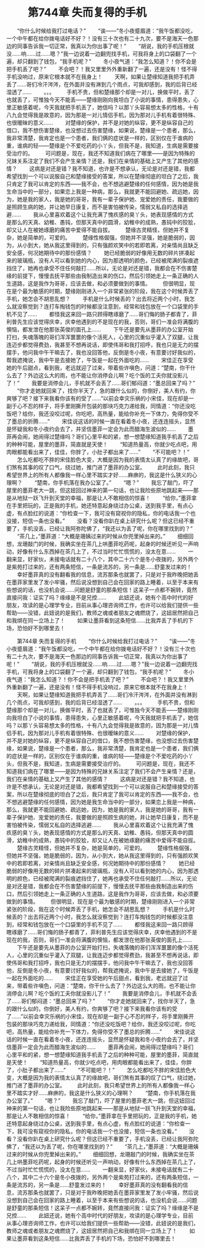 # 　　第744章 失而复得的手机
　　“你什么时候给我打过电话？”
　　“诶——”冬小夜蹙眉道：“我午饭都没吃，一个中午都在给你拨电话好不好？！没有三十次也有二十九次，要不是海天一色那边的同事告诉我一切正常，我真以为你出事了呢！”
　　“胡说，我的手机压根就没……响……过……嗯？”我一边说着一边翻兜找手机，可我将身上的口袋翻了一个遍，却只翻到了钱包，“我手机呢？”
　　冬小夜气道：“我怎么知道？！你不会是把手机丢了吧？”
　　不会吧？！我又里里外外重新翻了一遍，还是没有！怪不得手机没响过，原来它根本就不在我身上！
　　天啊，如果让楚缘知道我把手机弄丢了……哥们冷汗涔涔，在外面并没有淋到几个雨点，可我却感到，我的后背已经湿透了……
　　。。。
　　手机不贵，但和楚缘那个却是一对儿，换做平时，丢了也就丢了，可惟独今天不能丢——楚缘刚刚向我坦白了小说的事情，患得患失，心里正敏感着呢，今天我就把手机丢了，她信吗？以那丫头容易想太多的性格，十有八九会觉得我是故意的，因为那是一对儿情侣手机，因为那对儿手机有着很特殊、也很暧昧的意义……
　　对楚缘的保护，并不是对她的纵容，更不是纵容自己的借口，我不想伤害楚缘，也没想过去伤害楚缘，如果说，楚缘是一个患者，那么，我非常清楚，我肯定也是一个患者，我们俩的症状是一样的，区别仅在于谁病的重，谁病的轻——楚缘是个不爱吃药的小丫头，但我不是，我知道，生病是需要接受治疗的。
　　可问题是，现在，我还不知道我们病在了哪里——是因为特殊的兄妹关系注定了我们不会产生亲情？还是，我们在亲情的基础上又产生了其他的感情？
　　这病是对还是错？我不知道，也许是不想承认，无论是对还是错，我都希望找到一个可以说服自己和楚缘接受的答案，所以在楚缘彻底的坦白了之后，我只肯定了我可以肯定的东西——我不会，也不想逃避楚缘的任何感情，因为她是我生命当中的一部分，如果恋上我是一种病，那么，我就更不能回避她、疏远她，因为，她是我的家人，我是她的哥哥，我有一辈子保护她、宠爱她的责任，我要做的是照顾生病的她，并让她早日康复，而不是害怕被传染，懦弱又私自的选择逃避……
　　我从心里喜欢着这个让我充满了愧疚感的臭丫头，她表现感情的方式是那么的天真、幼稚、愚钝，但那天真中的圆滑，幼稚中的成熟，愚钝中的狡狯，却又让人在被她琢磨的痛苦中爱得不能自拔。
　　楚缘古灵精怪，但她并不复杂，她是简单的，可爱的。
　　楚缘性格倔强，但她并不坚强，她是脆弱的，因为，从小到大，她从我这里得到的，只有强颜欢笑中的若即若离，对亲情尚且缺乏安全感，何况她期待中的那份感情？
　　她已经脆弱的好像用无数的碎片拼凑起来的玻璃瓶，没有人可以看到她的内心，因为那透明的颜色，已经被爬满的裂痕遮挡住了，她再也承受不住任何敲打……所以，无论是对还是错，我都会在不伤害楚缘的前提下，慢慢去抚平那些由我制造出来的伤口，然后引领她走上一条正确的人生道路，这是我作为哥哥，应该去做，和必须要做到的事情。
　　但很明显，现在是个最为敏感的时期，楚缘刚刚进入一个非常紧张的阶段，我在这个时候弄丢了手机，她怎会不胡思乱想？
　　手机是什么时候丢的？出去将近两个小时，我怎么就没察觉到？连打车掏钱包的时候都没注意到，经常和钱包放在一个口袋里的手机不见了……
　　都怪我这来回一路只顾得瞎琢磨了……哥们悔的肠子都青了，菲利普先生应该觉得庆幸，庆幸他遇到的不是现在的我，否则，哥们一准会将满腹的懊恼，都发泄在他那张英俊的面孔上……
　　下午还是要先从墨菲的办公室开始打扫，失魂落魄的哥们浑浑噩噩的像个活死人，心里的沉重似乎灌入了双腿，让我连迈步都觉得费劲，我甚至不想再说话，即使伟哥和我打招呼，我也只是无力的摆摆手，他问我中午干嘛去了，我也没回答他，反倒是冬小夜，有意要讨好我似的，帮我遮掩说，我中午是去接她了，午饭是一起在外面吃的……
　　宋佳正在享受她的午后甜点，看到我，老远就迎了过来，带着些许嗔色，问道：“楚南，你干什么去了？外边这么大的雨，也不能让你消停会儿啊？吃个饭的工夫你就没影儿了！”
　　我要是消停会儿，手机就不会丢了……哥们郁闷道：“墨总回来了吗？”
　　“你才走她就回来了，找你半天了，急的跟什么似的，你倒好，美人有约，你爽够了吧？接下来我看你该有的受了……”以前会幸灾乐祸的小宋佳，现在却是一副于心不忍的样子，将手里刚撕开包装的那块巧克力递给我，同情道：“你还没吃饭吧？给你，我还没咬过呢，你吃吧，高热量，能给你补充一下体力，免得你受不了墨总的折腾……”
　　宋佳说这话的时候一直在看着冬小夜，还连连摇头，显然是怀疑我和冬小夜约会去了，并坚信墨菲一定会为此而醋海生波似的……
　　墨菲再会闹，她闹得过楚缘吗？哥们心里平和的紧，想一想楚缘知道我手机丢了之后的种种可能，屋里的墨菲，简直就是天使！
　　“知道热量高，你就少吃点吧，用肉眼都能看出来了，佳佳，你胖了，小肚子都出来了……”
　　“不可能吧？！”
　　怎么吃都吃不胖的宋佳脸色大变，大概是因为我的表情太认真了的缘故吧，哥们煞有其事的叹了口气，绕过她，推门进了墨菲的办公室。
　　此时此刻，我只希望世界上的所有人都像我一样心里不踏实才好……麻痹的，我这是什么狭义的心理啊？
　　“楚南，你手机落在我办公室了。”
　　“嗯？”
　　我忘了敲门，吓了屋里的墨菲老大一跳，但这妞回过神来的第一句话，也让我险些原地跳起来——那是从地狱一跃飞升到天堂的幸福，那是让人不敢相信的惊喜！
　　“给你，”墨菲拿在手里把玩的，正是我的手机，她还特意起身绕过办公桌，送到我手里，有点心虚，有点脸红的说道：“你检查一下，我可没有窥视你的隐私，你的电话我一个也没接，短信一条也没看。”
　　没看？没看你趴在桌上研究什么呢？但这已经不重要了，手机没丢，已经让我阿弥陀佛了，“我还以为丢了呢，你在哪里找到的？”
　　“茶几上，”墨菲道：“大概是珊姨过来的时候从你兜里掉出来的。”
　　细细回想，龙珊敲门的时候，我确实坐在茶几上哄墨菲吃药呢，起身的时候还听见一声响动，好像有什么东西掉在茶几上了，不过当时忙忙慌慌的，没太在意……
　　一翻来显，好家伙，未接电话就有二十八个，其中二十六个是冬小夜拨的，另外两个是紫苑打过来的，还有两条短信，一条是流苏的，另一条是……舒童发过来的！
　　幸好墨菲真的没有翻看我的信息，流苏那条也就罢了，只是对于我昨晚把她丢在墨菲家里发了发小牢骚，然后说没想到自己会在回家的路上睡着，以至于本来有些想说的话，也没机会说……问题是舒童的那条短信！这呆子一点都不婉转，竟然直接问我：证实了吗？缘缘是不是兄控……
　　此妞还说，她有个高中时代的好朋友，攻读的是心理学专业，目前从事心理咨询师工作，也许可以给我们提供一些帮助——没错，此妞说的是我们，教师之魂或者朋友之魂燃烧了，这妞居然把自己和我绑在同一立场上了！
　　如果让墨菲看到这条短信……比我弄丢了手机的下场，恐怕好不到哪里去！

　　第744章 失而复得的手机
　　“你什么时候给我打过电话？”
　　“诶——”冬小夜蹙眉道：“我午饭都没吃，一个中午都在给你拨电话好不好？！没有三十次也有二十九次，要不是海天一色那边的同事告诉我一切正常，我真以为你出事了呢！”
　　“胡说，我的手机压根就没……响……过……嗯？”我一边说着一边翻兜找手机，可我将身上的口袋翻了一个遍，却只翻到了钱包，“我手机呢？”
　　冬小夜气道：“我怎么知道？！你不会是把手机丢了吧？”
　　不会吧？！我又里里外外重新翻了一遍，还是没有！怪不得手机没响过，原来它根本就不在我身上！
　　天啊，如果让楚缘知道我把手机弄丢了……哥们冷汗涔涔，在外面并没有淋到几个雨点，可我却感到，我的后背已经湿透了……
　　。。。
　　手机不贵，但和楚缘那个却是一对儿，换做平时，丢了也就丢了，可惟独今天不能丢——楚缘刚刚向我坦白了小说的事情，患得患失，心里正敏感着呢，今天我就把手机丢了，她信吗？以那丫头容易想太多的性格，十有八九会觉得我是故意的，因为那是一对儿情侣手机，因为那对儿手机有着很特殊、也很暧昧的意义……
　　对楚缘的保护，并不是对她的纵容，更不是纵容自己的借口，我不想伤害楚缘，也没想过去伤害楚缘，如果说，楚缘是一个患者，那么，我非常清楚，我肯定也是一个患者，我们俩的症状是一样的，区别仅在于谁病的重，谁病的轻——楚缘是个不爱吃药的小丫头，但我不是，我知道，生病是需要接受治疗的。
　　可问题是，现在，我还不知道我们病在了哪里——是因为特殊的兄妹关系注定了我们不会产生亲情？还是，我们在亲情的基础上又产生了其他的感情？
　　这病是对还是错？我不知道，也许是不想承认，无论是对还是错，我都希望找到一个可以说服自己和楚缘接受的答案，所以在楚缘彻底的坦白了之后，我只肯定了我可以肯定的东西——我不会，也不想逃避楚缘的任何感情，因为她是我生命当中的一部分，如果恋上我是一种病，那么，我就更不能回避她、疏远她，因为，她是我的家人，我是她的哥哥，我有一辈子保护她、宠爱她的责任，我要做的是照顾生病的她，并让她早日康复，而不是害怕被传染，懦弱又私自的选择逃避……
　　我从心里喜欢着这个让我充满了愧疚感的臭丫头，她表现感情的方式是那么的天真、幼稚、愚钝，但那天真中的圆滑，幼稚中的成熟，愚钝中的狡狯，却又让人在被她琢磨的痛苦中爱得不能自拔。
　　楚缘古灵精怪，但她并不复杂，她是简单的，可爱的。
　　楚缘性格倔强，但她并不坚强，她是脆弱的，因为，从小到大，她从我这里得到的，只有强颜欢笑中的若即若离，对亲情尚且缺乏安全感，何况她期待中的那份感情？
　　她已经脆弱的好像用无数的碎片拼凑起来的玻璃瓶，没有人可以看到她的内心，因为那透明的颜色，已经被爬满的裂痕遮挡住了，她再也承受不住任何敲打……所以，无论是对还是错，我都会在不伤害楚缘的前提下，慢慢去抚平那些由我制造出来的伤口，然后引领她走上一条正确的人生道路，这是我作为哥哥，应该去做，和必须要做到的事情。
　　但很明显，现在是个最为敏感的时期，楚缘刚刚进入一个非常紧张的阶段，我在这个时候弄丢了手机，她怎会不胡思乱想？
　　手机是什么时候丢的？出去将近两个小时，我怎么就没察觉到？连打车掏钱包的时候都没注意到，经常和钱包放在一个口袋里的手机不见了……
　　都怪我这来回一路只顾得瞎琢磨了……哥们悔的肠子都青了，菲利普先生应该觉得庆幸，庆幸他遇到的不是现在的我，否则，哥们一准会将满腹的懊恼，都发泄在他那张英俊的面孔上……
　　下午还是要先从墨菲的办公室开始打扫，失魂落魄的哥们浑浑噩噩的像个活死人，心里的沉重似乎灌入了双腿，让我连迈步都觉得费劲，我甚至不想再说话，即使伟哥和我打招呼，我也只是无力的摆摆手，他问我中午干嘛去了，我也没回答他，反倒是冬小夜，有意要讨好我似的，帮我遮掩说，我中午是去接她了，午饭是一起在外面吃的……
　　宋佳正在享受她的午后甜点，看到我，老远就迎了过来，带着些许嗔色，问道：“楚南，你干什么去了？外边这么大的雨，也不能让你消停会儿啊？吃个饭的工夫你就没影儿了！”
　　我要是消停会儿，手机就不会丢了……哥们郁闷道：“墨总回来了吗？”
　　“你才走她就回来了，找你半天了，急的跟什么似的，你倒好，美人有约，你爽够了吧？接下来我看你该有的受了……”以前会幸灾乐祸的小宋佳，现在却是一副于心不忍的样子，将手里刚撕开包装的那块巧克力递给我，同情道：“你还没吃饭吧？给你，我还没咬过呢，你吃吧，高热量，能给你补充一下体力，免得你受不了墨总的折腾……”
　　宋佳说这话的时候一直在看着冬小夜，还连连摇头，显然是怀疑我和冬小夜约会去了，并坚信墨菲一定会为此而醋海生波似的……
　　墨菲再会闹，她闹得过楚缘吗？哥们心里平和的紧，想一想楚缘知道我手机丢了之后的种种可能，屋里的墨菲，简直就是天使！
　　“知道热量高，你就少吃点吧，用肉眼都能看出来了，佳佳，你胖了，小肚子都出来了……”
　　“不可能吧？！”
　　怎么吃都吃不胖的宋佳脸色大变，大概是因为我的表情太认真了的缘故吧，哥们煞有其事的叹了口气，绕过她，推门进了墨菲的办公室。
　　此时此刻，我只希望世界上的所有人都像我一样心里不踏实才好……麻痹的，我这是什么狭义的心理啊？
　　“楚南，你手机落在我办公室了。”
　　“嗯？”
　　我忘了敲门，吓了屋里的墨菲老大一跳，但这妞回过神来的第一句话，也让我险些原地跳起来——那是从地狱一跃飞升到天堂的幸福，那是让人不敢相信的惊喜！
　　“给你，”墨菲拿在手里把玩的，正是我的手机，她还特意起身绕过办公桌，送到我手里，有点心虚，有点脸红的说道：“你检查一下，我可没有窥视你的隐私，你的电话我一个也没接，短信一条也没看。”
　　没看？没看你趴在桌上研究什么呢？但这已经不重要了，手机没丢，已经让我阿弥陀佛了，“我还以为丢了呢，你在哪里找到的？”
　　“茶几上，”墨菲道：“大概是珊姨过来的时候从你兜里掉出来的。”
　　细细回想，龙珊敲门的时候，我确实坐在茶几上哄墨菲吃药呢，起身的时候还听见一声响动，好像有什么东西掉在茶几上了，不过当时忙忙慌慌的，没太在意……
　　一翻来显，好家伙，未接电话就有二十八个，其中二十六个是冬小夜拨的，另外两个是紫苑打过来的，还有两条短信，一条是流苏的，另一条是……舒童发过来的！
　　幸好墨菲真的没有翻看我的信息，流苏那条也就罢了，只是对于我昨晚把她丢在墨菲家里发了发小牢骚，然后说没想到自己会在回家的路上睡着，以至于本来有些想说的话，也没机会说……问题是舒童的那条短信！这呆子一点都不婉转，竟然直接问我：证实了吗？缘缘是不是兄控……
　　此妞还说，她有个高中时代的好朋友，攻读的是心理学专业，目前从事心理咨询师工作，也许可以给我们提供一些帮助——没错，此妞说的是我们，教师之魂或者朋友之魂燃烧了，这妞居然把自己和我绑在同一立场上了！
　　如果让墨菲看到这条短信……比我弄丢了手机的下场，恐怕好不到哪里去！
